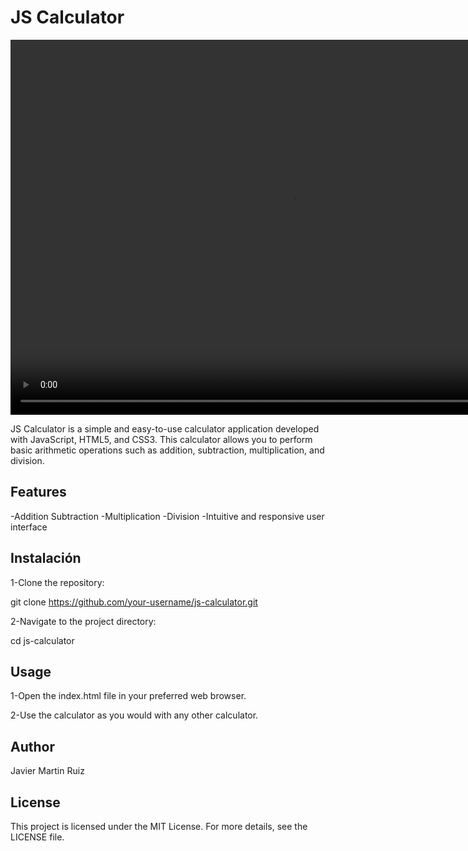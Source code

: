# JS Calculator

<video src="./assets/Grabación de pantalla 2024-07-25 a las 20.24.01.mp4" width="900" height="600" controls>
  Your browser does not support the video tag.
</video>


JS Calculator is a simple and easy-to-use calculator application developed with JavaScript,
HTML5, and CSS3. This calculator allows you to perform basic arithmetic operations such as
addition, subtraction, multiplication, and division.

## Features

-Addition
Subtraction
-Multiplication
-Division
-Intuitive and responsive user interface

## Instalación

1-Clone the repository:

git clone https://github.com/your-username/js-calculator.git

2-Navigate to the project directory:

cd js-calculator

## Usage

1-Open the index.html file in your preferred web browser.

2-Use the calculator as you would with any other calculator.

## Author
Javier Martin Ruiz

## License

This project is licensed under the MIT License. For more details, see the LICENSE file.

